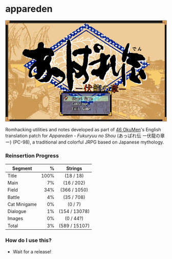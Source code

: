 # appareden
![Appareden Title](img/Appareden_title.png)

Romhacking utilities and notes developed as part of [46 OkuMen](http://46okumen.com/)'s English translation patch for *Appareden - Fukuryuu no Shou* (あっぱれ伝 ー伏龍の章ー) (PC-98), a traditional and colorful JRPG based on Japanese mythology.

### Reinsertion Progress
| Segment      | %    |  Strings            | 
| -------------|-----:|:-------------------:|
| Title        | 100% |  (18 / 18)          |
| Main         |   7% |  (16 / 202)         |
| Field        |  34% | (366 / 1050)        |
| Battle       |   4% |  (35 / 708)         |
| Cat Minigame |   0% |   (0 / 7)           |
| Dialogue     |   1% | (154 / 13078)       |
| Images       |   0% |   (0 / 44?)         |
| Total        |   3% | (589 / 15107)       |


### How do I use this?
* Wait for a release!
